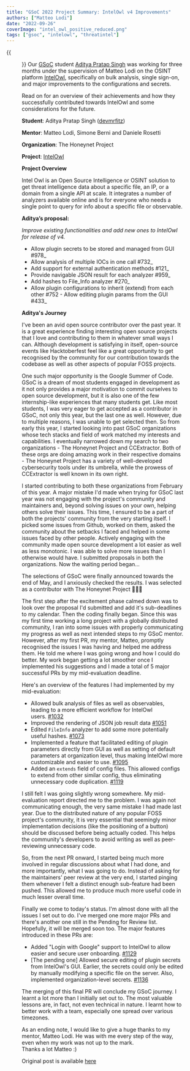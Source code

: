 ```yaml
---
title: "GSoC 2022 Project Summary: IntelOwl v4 Improvements"
authors: ["Matteo Lodi"]
date: "2022-09-26"
coverImage: "intel_owl_positive_reduced.png"
tags: ["gsoc", "intelowl", "threatintel"]
---
```

{{<figure src="images/banner.png" alt="Banner" width="50%">}}
Our [GSoC](https://summerofcode.withgoogle.com/) student [Aditya Pratap Singh](https://github.com/devmrfitz) was working for three months under the supervision of Matteo Lodi on the OSINT platform [IntelOwl](https://github.com/intelowlproject/IntelOwl), specifically on bulk analysis, single sign-on, and major improvements to the configurations and secrets.

Read on for an overview of their achievements and how they successfully contributed towards IntelOwl and some considerations for the future.

<!--more-->

**Student**: Aditya Pratap Singh ([devmrfitz](https://github.com/devmrfitz))

**Mentor**: Matteo Lodi, Simone Berni and Daniele Rosetti

**Organization**: The Honeynet Project

**Project**: [IntelOwl](https://github.com/intelowlproject/IntelOwl)

**Project Overview**

Intel Owl is an Open Source Intelligence or OSINT solution to get threat intelligence data about a specific file, an IP, or a domain from a single API at scale. It integrates a number of analyzers available online and is for everyone who needs a single point to query for info about a specific file or observable.

**Aditya’s proposal:**

_Improve existing functionalities and add new ones to IntelOwl for release of v4._

- Allow plugin secrets to be stored and managed from GUI #978_
- Allow analysis of multiple IOCs in one call #732_
- Add support for external authentication methods #121_
- Provide navigable JSON result for each analyzer #959_
- Add hashes to File\_Info analyzer #270_
- Allow plugin configurations to inherit (extend) from each other #752 - Allow editing plugin params from the GUI #433_

**Aditya's Journey**

I've been an avid open source contributor over the past year. It is a great experience finding interesting open source projects that I love and contributing to them in whatever small ways I can. Although development is satisfying in itself, open-source events like Hacktoberfest feel like a great opportunity to get recognised by the community for our contribution towards the codebase as well as other aspects of popular FOSS projects.

One such major opportunity is the Google Summer of Code. GSoC is a dream of most students engaged in development as it not only provides a major motivation to commit ourselves to open source development, but it is also one of the few internship-like experiences that many students get. Like most students, I was very eager to get accepted as a contributor in GSoC, not only this year, but the last one as well. However, due to multiple reasons, I was unable to get selected then. So from early this year, I started looking into past GSoC organizations whose tech stacks and field of work matched my interests and capabilities. I eventually narrowed down my search to two organizations - The Honeynet Project and CCExtractor. Both of these orgs are doing amazing work in their respective domains - The Honeynet Project has a variety of well-developed cybersecurity tools under its umbrella, while the prowess of CCExtractor is well known in its own right.

I started contributing to both these organizations from February of this year. A major mistake I'd made when trying for GSoC last year was not engaging with the project's community and maintainers and, beyond solving issues on your own, helping others solve their issues. This time, I ensured to be a part of both the projects' community from the very starting itself. I picked some issues from Github, worked on them, asked the community about the setbacks I faced and helped in some issues faced by other people. Actively engaging with the community made open source development a lot easier as well as less monotonic. I was able to solve more issues than I otherwise would have. I submitted proposals in both the organizations. Now the waiting period began...

The selections of GSoC were finally announced towards the end of May, and I anxiously checked the results. I was selected as a contributor with The Honeynet Project 🎉🎉🎉

The first step after the excitement phase calmed down was to look over the proposal I'd submitted and add it's sub-deadlines to my calendar. Then the coding finally began. Since this was my first time working a long project with a globally distributed community, I ran into some issues with properly communicating my progress as well as next intended steps to my GSoC mentor. However, after my first PR, my mentor, Matteo, promptly recognised the issues I was having and helped me address them. He told me where I was going wrong and how I could do better. My work began getting a lot smoother once I implemented his suggestions and I made a total of 5 major successful PRs by my mid-evaluation deadline.

Here's an overview of the features I had implemented by my mid-evaluation:

- Allowed bulk analysis of files as well as observables, leading to a more efficient workflow for IntelOwl users. [#1032](https://github.com/intelowlproject/IntelOwl/pull/1032)
- Improved the rendering of JSON job result data [#1051](https://github.com/intelowlproject/IntelOwl/pull/1051)
- Edited `FileInfo` analyzer to add some more potentially useful hashes. [#1073](https://github.com/intelowlproject/IntelOwl/pull/1073)
- Implemented a feature that facilitated editing of plugin parameters directly from GUI as well as setting of default parameters at organization level, thus making IntelOwl more customizable and easier to use. [#1095](https://github.com/intelowlproject/IntelOwl/pull/1095)
- Added an `extends` field of config files. This allowed configs to extend from other similar config, thus eliminating unnecessary code duplication. [#1119](https://github.com/intelowlproject/IntelOwl/pull/1119)

I still felt I was going slightly wrong somewhere. My mid-evaluation report directed me to the problem. I was again not communicating enough, the very same mistake I had made last year. Due to the distributed nature of any popular FOSS project's community, it is very essential that seemingly minor implementation decisions (like the positioning of a button) should be discussed before being actually coded. This helps the community's developers to avoid writing as well as peer-reviewing unnecessary code.

So, from the next PR onward, I started being much more involved in regular discussions about what I had done, and more importantly, what I was going to do. Instead of asking for the maintainers' peer review at the very end, I started pinging them whenever I felt a distinct enough sub-feature had been pushed. This allowed me to produce much more useful code in much lesser overall time.

Finally we come to today's status. I'm almost done with all the issues I set out to do. I've merged one more major PRs and there's another one still in the Pending for Review list. Hopefully, it will be merged soon too. The major features introduced in these PRs are:

- Added "Login with Google" support to IntelOwl to allow easier and secure user onboarding. [#1129](https://github.com/intelowlproject/IntelOwl/pull/1129)
- \[The pending one\] Allowed secure editing of plugin secrets from IntelOwl's GUI. Earlier, the secrets could only be edited by manually modifying a specific file on the server. Also, implemented organization-level secrets. [#1136](https://github.com/intelowlproject/IntelOwl/pull/1136)

The merging of this final PR will conclude my GSoC journey. I learnt a lot more than I initially set out to. The most valuable lessons are, in fact, not even technical in nature. I learnt how to better work with a team, especially one spread over various timezones.

As an ending note, I would like to give a huge thanks to my mentor, Matteo Lodi. He was with me every step of the way, even when my work was not up to the mark.  
Thanks a lot Matteo :)

Original post is available [here](https://dev.to/devmrfitz/to-gsoc-and-beyond-4m34)
